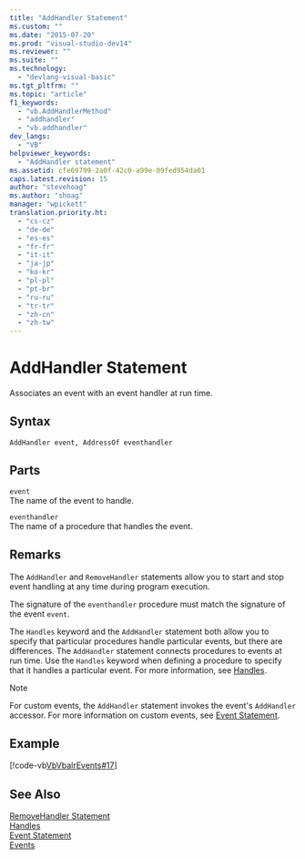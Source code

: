 ```yaml
---
title: "AddHandler Statement"
ms.custom: ""
ms.date: "2015-07-20"
ms.prod: "visual-studio-dev14"
ms.reviewer: ""
ms.suite: ""
ms.technology: 
  - "devlang-visual-basic"
ms.tgt_pltfrm: ""
ms.topic: "article"
f1_keywords: 
  - "vb.AddHandlerMethod"
  - "addhandler"
  - "vb.addhandler"
dev_langs: 
  - "VB"
helpviewer_keywords: 
  - "AddHandler statement"
ms.assetid: cfe69799-2a0f-42c0-a99e-09fed954da01
caps.latest.revision: 15
author: "stevehoag"
ms.author: "shoag"
manager: "wpickett"
translation.priority.ht: 
  - "cs-cz"
  - "de-de"
  - "es-es"
  - "fr-fr"
  - "it-it"
  - "ja-jp"
  - "ko-kr"
  - "pl-pl"
  - "pt-br"
  - "ru-ru"
  - "tr-tr"
  - "zh-cn"
  - "zh-tw"
---
```

# AddHandler Statement
Associates an event with an event handler at run time.  
  
## Syntax  
  
```  
AddHandler event, AddressOf eventhandler  
```  
  
## Parts  
 `event`  
 The name of the event to handle.  
  
 `eventhandler`  
 The name of a procedure that handles the event.  
  
## Remarks  
 The `AddHandler` and `RemoveHandler` statements allow you to start and stop event handling at any time during program execution.  
  
 The signature of the `eventhandler` procedure must match the signature of the event `event`.  
  
 The `Handles` keyword and the `AddHandler` statement both allow you to specify that particular procedures handle particular events, but there are differences. The `AddHandler` statement connects procedures to events at run time. Use the `Handles` keyword when defining a procedure to specify that it handles a particular event. For more information, see [Handles](../../../visual-basic\language-reference\statements/handles-clause.md).  
  
> [!NOTE]
>  For custom events, the `AddHandler` statement invokes the event's `AddHandler` accessor. For more information on custom events, see [Event Statement](../../../visual-basic\language-reference\statements/event-statement.md).  
  
## Example  
 [!code-vb[VbVbalrEvents#17](../../../visual-basic\language-reference\statements/codesnippet/VisualBasic/addhandler-statement_1.vb)]  
  
## See Also  
 [RemoveHandler Statement](../../../visual-basic\language-reference\statements/removehandler-statement.md)   
 [Handles](../../../visual-basic\language-reference\statements/handles-clause.md)   
 [Event Statement](../../../visual-basic\language-reference\statements/event-statement.md)   
 [Events](../../../visual-basic\programming-guide\language-features\events/events.md)